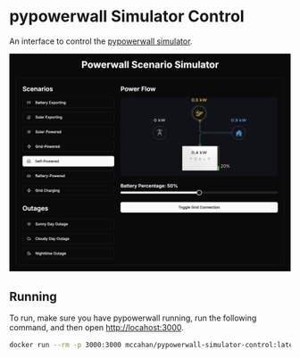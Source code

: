 # pypowerwall Simulator Control

An interface to control the [pypowerwall simulator](https://github.com/jasonacox/pypowerwall/tree/main/pwsimulator).

![Screenshot](screenshot.png)

## Running

To run, make sure you have pypowerwall running, run the following command, and then open [http://locahost:3000](http://localhost:3000).
```sh
docker run --rm -p 3000:3000 mccahan/pypowerwall-simulator-control:latest
```